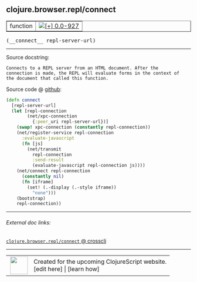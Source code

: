 ## clojure.browser.repl/connect



 <table border="1">
<tr>
<td>function</td>
<td><a href="https://github.com/cljsinfo/cljs-api-docs/tree/0.0-927"><img valign="middle" alt="[+] 0.0-927" title="Added in 0.0-927" src="https://img.shields.io/badge/+-0.0--927-lightgrey.svg"></a> </td>
</tr>
</table>


 <samp>
(__connect__ repl-server-url)<br>
</samp>

---





Source docstring:

```
Connects to a REPL server from an HTML document. After the
connection is made, the REPL will evaluate forms in the context of
the document that called this function.
```


Source code @ [github](https://github.com/clojure/clojurescript/blob/r3123/src/cljs/clojure/browser/repl.cljs#L163-L185):

```clj
(defn connect
  [repl-server-url]
  (let [repl-connection
        (net/xpc-connection
          {:peer_uri repl-server-url})]
    (swap! xpc-connection (constantly repl-connection))
    (net/register-service repl-connection
      :evaluate-javascript
      (fn [js]
        (net/transmit
          repl-connection
          :send-result
          (evaluate-javascript repl-connection js))))
    (net/connect repl-connection
      (constantly nil)
      (fn [iframe]
        (set! (.-display (.-style iframe))
          "none")))
    (bootstrap)
    repl-connection))
```

<!--
Repo - tag - source tree - lines:

 <pre>
clojurescript @ r3123
└── src
    └── cljs
        └── clojure
            └── browser
                └── <ins>[repl.cljs:163-185](https://github.com/clojure/clojurescript/blob/r3123/src/cljs/clojure/browser/repl.cljs#L163-L185)</ins>
</pre>

-->

---



###### External doc links:

[`clojure.browser.repl/connect` @ crossclj](http://crossclj.info/fun/clojure.browser.repl.cljs/connect.html)<br>

---

 <table>
<tr><td>
<img valign="middle" align="right" width="48px" src="http://i.imgur.com/Hi20huC.png">
</td><td>
Created for the upcoming ClojureScript website.<br>
[edit here] | [learn how]
</td></tr></table>

[edit here]:https://github.com/cljsinfo/cljs-api-docs/blob/master/cljsdoc/clojure.browser.repl/connect.cljsdoc
[learn how]:https://github.com/cljsinfo/cljs-api-docs/wiki/cljsdoc-files

<!--

This information was too distracting to show to readers, but I'll leave it
commented here since it is helpful to:

- pretty-print the data used to generate this document
- and show how to retrieve that data



The API data for this symbol:

```clj
{:ns "clojure.browser.repl",
 :name "connect",
 :signature ["[repl-server-url]"],
 :history [["+" "0.0-927"]],
 :type "function",
 :full-name-encode "clojure.browser.repl/connect",
 :source {:code "(defn connect\n  [repl-server-url]\n  (let [repl-connection\n        (net/xpc-connection\n          {:peer_uri repl-server-url})]\n    (swap! xpc-connection (constantly repl-connection))\n    (net/register-service repl-connection\n      :evaluate-javascript\n      (fn [js]\n        (net/transmit\n          repl-connection\n          :send-result\n          (evaluate-javascript repl-connection js))))\n    (net/connect repl-connection\n      (constantly nil)\n      (fn [iframe]\n        (set! (.-display (.-style iframe))\n          \"none\")))\n    (bootstrap)\n    repl-connection))",
          :title "Source code",
          :repo "clojurescript",
          :tag "r3123",
          :filename "src/cljs/clojure/browser/repl.cljs",
          :lines [163 185]},
 :full-name "clojure.browser.repl/connect",
 :docstring "Connects to a REPL server from an HTML document. After the\nconnection is made, the REPL will evaluate forms in the context of\nthe document that called this function."}

```

Retrieve the API data for this symbol:

```clj
;; from Clojure REPL
(require '[clojure.edn :as edn])
(-> (slurp "https://raw.githubusercontent.com/cljsinfo/cljs-api-docs/catalog/cljs-api.edn")
    (edn/read-string)
    (get-in [:symbols "clojure.browser.repl/connect"]))
```

-->
